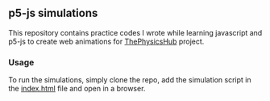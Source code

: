 ## p5-js simulations

This repository contains practice codes I wrote while learning javascript and p5-js to create web animations for [ThePhysicsHub](https://github.com/openpsimu) project.

### Usage

To run the simulations, simply clone the repo, add the simulation script in the [index.html](index.html) file and open in a browser.
